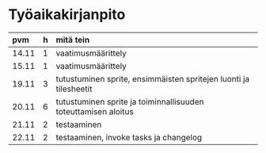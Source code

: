 # Työaikakirjanpito

| pvm | h | mitä tein |
| :--- | ---: | :--- |
| 14.11 | 1 | vaatimusmäärittely |
| 15.11 | 1 | vaatimusmäärittely |
| 19.11 | 3 | tutustuminen sprite, ensimmäisten spritejen luonti ja tilesheetit |
| 20.11 | 6 | tutustuminen sprite ja toiminnallisuuden toteuttamisen aloitus |
| 21.11 | 2 | testaaminen |
| 22.11 | 2 | testaaminen, invoke tasks ja changelog | 
